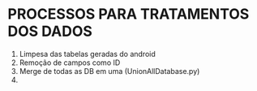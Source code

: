 # PROCESSOS PARA TRATAMENTOS DOS DADOS 
1. Limpesa das tabelas geradas do android
2. Remoção de campos como ID
3. Merge de todas as DB em uma (UnionAllDatabase.py)
4. 